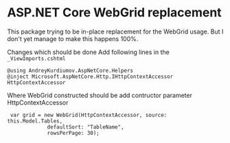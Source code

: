 ASP.NET Core WebGrid replacement
=================

This package trying to be in-place replacement for the WebGrid usage.
But I don't yet manage to make this happens 100%.

Changes which should be done
Add following lines in the `_ViewImports.cshtml`

    @using AndreyKurdiumov.AspNetCore.Helpers
    @inject Microsoft.AspNetCore.Http.IHttpContextAccessor HttpContextAccessor

Where WebGrid constructed should be add contructor parameter HttpContextAccessor

     var grid = new WebGrid(HttpContextAccessor, source: this.Model.Tables,
                 defaultSort: "TableName",
                 rowsPerPage: 30);
